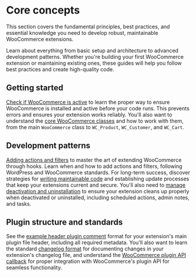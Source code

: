 # Core concepts

This section covers the fundamental principles, best practices, and essential knowledge you need to develop robust, maintainable WooCommerce extensions.

Learn about everything from basic setup and architecture to advanced development patterns. Whether you're building your first WooCommerce extension or maintaining existing ones, these guides will help you follow best practices and create high-quality code.

## Getting started

[Check if WooCommerce is active](./check-if-woo-is-active.md) to learn the proper way to ensure WooCommerce is installed and active before your code runs. This prevents errors and ensures your extension works reliably. You'll also want to understand the [core WooCommerce classes](./class-reference.md) and how to work with them, from the main `WooCommerce` class to `WC_Product`, `WC_Customer`, and `WC_Cart`.

## Development patterns

[Adding actions and filters](./adding-actions-and-filters.md) to master the art of extending WooCommerce through hooks. Learn when and how to add actions and filters, following WordPress and WooCommerce standards. For long-term success, discover strategies for [writing maintainable code](./maintainability.md) and establishing update processes that keep your extensions current and secure. You'll also need to [manage deactivation and uninstallation](./handling-deactivation-and-uninstallation.md) to ensure your extension cleans up properly when deactivated or uninstalled, including scheduled actions, admin notes, and tasks.

## Plugin structure and standards

See the [example header plugin comment](./example-header-plugin-comment.md) format for your extension's main plugin file header, including all required metadata. You'll also want to learn the standard [changelog format](./changelog-txt.md) for documenting changes in your extension's changelog file, and understand the [WooCommerce plugin API callback](./woocommerce-plugin-api-callback.md) for proper integration with WooCommerce's plugin API for seamless functionality.

